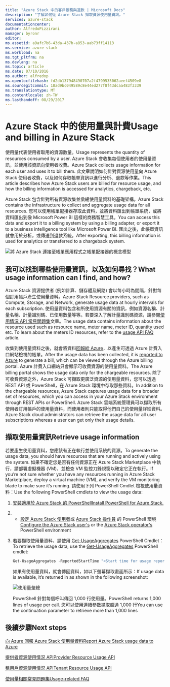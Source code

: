 ```yaml
---
title: "Azure Stack 中的客戶帳務與退款 | Microsoft Docs"
description: "了解如何從 Azure Stack 擷取資源使用量資訊。"
services: azure-stack
documentationcenter: 
author: AlfredoPizzirani
manager: byronr
editor: 
ms.assetid: a9afc7b6-43da-437b-a853-aab73ff14113
ms.service: azure-stack
ms.workload: na
ms.tgt_pltfrm: na
ms.devlang: na
ms.topic: article
ms.date: 07/10/2016
ms.author: alfredop
ms.openlocfilehash: fd2db137948490707a2f4799535062aeef4509e8
ms.sourcegitcommit: 18ad9bc049589c8e44ed277f8f43dcaa483f3339
ms.translationtype: MT
ms.contentlocale: zh-TW
ms.lasthandoff: 08/29/2017
---
```

# <a name="usage-and-billing-in-azure-stack"></a><span data-ttu-id="dc50a-103">Azure Stack 中的使用量與計費</span><span class="sxs-lookup"><span data-stu-id="dc50a-103">Usage and billing in Azure Stack</span></span>

<span data-ttu-id="dc50a-104">使用量代表使用者取用的資源數量。</span><span class="sxs-lookup"><span data-stu-id="dc50a-104">Usage represents the quantity of resources consumed by a user.</span></span> <span data-ttu-id="dc50a-105">Azure Stack 會收集每個使用者的使用量資訊，並使用該資訊向使用者收費。</span><span class="sxs-lookup"><span data-stu-id="dc50a-105">Azure Stack collects usage information for each user and uses it to bill them.</span></span> <span data-ttu-id="dc50a-106">此文章說明如何針對資源使用量向 Azure Stack 使用者收費，以及如何存取帳單資訊以進行分析、退款等作業。</span><span class="sxs-lookup"><span data-stu-id="dc50a-106">This article describes how Azure Stack users are billed for resource usage, and how the billing information is accessed for analytics, chargeback, etc.</span></span>

<span data-ttu-id="dc50a-107">Azure Stack 包含針對所有資源收集並彙總使用量資料的基礎架構。</span><span class="sxs-lookup"><span data-stu-id="dc50a-107">Azure Stack contains the infrastructure to collect and aggregate usage data for all resources.</span></span> <span data-ttu-id="dc50a-108">您可以使用帳單配接器存取此資料，並將資料匯出到帳單系統，或將資料匯出到像 Microsoft Power BI 這樣的商務智慧工具。</span><span class="sxs-lookup"><span data-stu-id="dc50a-108">You can access this data and export it to a billing system by using a billing adapter, or export it to a business intelligence tool like Microsoft Power BI.</span></span> <span data-ttu-id="dc50a-109">匯出之後，此帳單資訊就會用於分析，或傳送到退款系統。</span><span class="sxs-lookup"><span data-stu-id="dc50a-109">After exporting, this billing information is used for analytics or transferred to a chargeback system.</span></span>

![將 Azure Stack 連接至帳單應用程式之帳單配接器的概念模型](media/azure-stack-billing-and-chargeback/image1.png)

## <a name="what-usage-information-can-i-find-and-how"></a><span data-ttu-id="dc50a-111">我可以找到哪些使用量資訊，以及如何尋找？</span><span class="sxs-lookup"><span data-stu-id="dc50a-111">What usage information can I find, and how?</span></span>

<span data-ttu-id="dc50a-112">Azure Stack 資源提供者 (例如計算、儲存體及網路) 會以每小時為間隔，針對每個訂用帳戶產生使用量資料。</span><span class="sxs-lookup"><span data-stu-id="dc50a-112">Azure Stack Resource providers, such as Compute, Storage, and Network, generate usage data at hourly intervals for each subscription.</span></span> <span data-ttu-id="dc50a-113">使用量資料包含和所使用資源有關的資訊，例如資源名稱、計量名稱、計量識別碼、已使用數量等等。若要深入了解計量識別碼資源，請參閱[使用情況 API 常見問題集](azure-stack-usage-related-faq.md)文章。</span><span class="sxs-lookup"><span data-stu-id="dc50a-113">The usage data contains information about the resource used such as resource name, meter name, meter ID, quantity used etc. To learn about the meters ID resources, refer to the [usage API FAQ](azure-stack-usage-related-faq.md) article.</span></span> 

<span data-ttu-id="dc50a-114">收集到使用量資料之後，就會將資料[回報給 Azure](azure-stack-usage-reporting.md)，以產生可透過 Azure 計費入口網站檢視的帳單。</span><span class="sxs-lookup"><span data-stu-id="dc50a-114">After the usage data has been collected, it is [reported to Azure](azure-stack-usage-reporting.md) to generate a bill, which can be viewed through the Azure billing portal.</span></span> <span data-ttu-id="dc50a-115">Azure 計費入口網站只會顯示可收費資源的使用量資料。</span><span class="sxs-lookup"><span data-stu-id="dc50a-115">The Azure billing portal shows the usage data only for the chargeable resources.</span></span> <span data-ttu-id="dc50a-116">除了可收費資源之外，Azure Stack 可擷取更廣泛資源的使用量資料，您可以透過 REST API 或 PowerShell，在 Azure Stack 環境中存取那些資料。</span><span class="sxs-lookup"><span data-stu-id="dc50a-116">In addition to the chargeable resources, Azure Stack captures usage data for a broader set of resources, which you can access in your Azure Stack environment through REST APIs or PowerShell.</span></span> <span data-ttu-id="dc50a-117">Azure Stack 雲端系統管理員可以擷取所有使用者訂用帳戶的使用量資料，而使用者則只能取得他們自己的使用量詳細資料。</span><span class="sxs-lookup"><span data-stu-id="dc50a-117">Azure Stack cloud administrators can retrieve the usage data for all user subscriptions whereas a user can get only their usage details.</span></span>

## <a name="retrieve-usage-information"></a><span data-ttu-id="dc50a-118">擷取使用量資訊</span><span class="sxs-lookup"><span data-stu-id="dc50a-118">Retrieve usage information</span></span>

<span data-ttu-id="dc50a-119">若要產生使用量資料，您應該有正在執行並使用系統的資源。</span><span class="sxs-lookup"><span data-stu-id="dc50a-119">To generate the usage data, you should have resources that are running and actively using the system.</span></span> <span data-ttu-id="dc50a-120">如果不確定您是否有任何資源正在 Azure Stack Marketplace 中執行，請部署虛擬機器 (VM)，並檢查 VM 監控刀鋒視窗以確定它正在執行。</span><span class="sxs-lookup"><span data-stu-id="dc50a-120">If you’re not sure whether you have any resources running in Azure Stack Marketplace, deploy a virtual machine (VM), and verify the VM monitoring blade to make sure it’s running.</span></span> <span data-ttu-id="dc50a-121">請使用下列 PowerShell Cmdlet 檢視使用量資料：</span><span class="sxs-lookup"><span data-stu-id="dc50a-121">Use the following PowerShell cmdlets to view the usage data:</span></span>

1. [<span data-ttu-id="dc50a-122">安裝適用於 Azure Stack 的 PowerShell</span><span class="sxs-lookup"><span data-stu-id="dc50a-122">Install PowerShell for Azure Stack.</span></span>](azure-stack-powershell-install.md)
2. * <span data-ttu-id="dc50a-123">[設定 Azure Stack 使用者](azure-stack-powershell-configure-user.md)或 [Azure Stack 操作員](azure-stack-powershell-configure-admin.md) 的 PowerShell 環境</span><span class="sxs-lookup"><span data-stu-id="dc50a-123">[Configure the Azure Stack user's](azure-stack-powershell-configure-user.md) or the [Azure Stack operator's](azure-stack-powershell-configure-admin.md) PowerShell environment</span></span> 
3. <span data-ttu-id="dc50a-124">若要擷取使用量資料，請使用 [Get-UsageAggregates](/powershell/module/azurerm.usageaggregates/get-usageaggregates) PowerShell Cmdlet：</span><span class="sxs-lookup"><span data-stu-id="dc50a-124">To retrieve the usage data, use the [Get-UsageAggregates](/powershell/module/azurerm.usageaggregates/get-usageaggregates) PowerShell cmdlet:</span></span>
   ```PowerShell
   Get-UsageAggregates -ReportedStartTime "<Start time for usage reporting>" -ReportedEndTime "<end time for usage reporting>" -AggregationGranularity <Hourly or Daily>
   ```

   <span data-ttu-id="dc50a-125">如果有使用量資料，就會傳回資料，如以下螢幕擷取畫面所示：</span><span class="sxs-lookup"><span data-stu-id="dc50a-125">If usage data is available, it’s returned in as shown in the following screenshot:</span></span> 
   
   ![使用量彙總](media/azure-stack-billing-and-chargeback/image2.png)
   
   <span data-ttu-id="dc50a-127">PowerShell 針對每個呼叫傳回 1,000 行使用量。</span><span class="sxs-lookup"><span data-stu-id="dc50a-127">PowerShell returns 1,000 lines of usage per call.</span></span> <span data-ttu-id="dc50a-128">您可以使用連續參數擷取超過 1,000 行</span><span class="sxs-lookup"><span data-stu-id="dc50a-128">You can use the continuation parameter to retrieve more than 1,000 lines</span></span>

## <a name="next-steps"></a><span data-ttu-id="dc50a-129">後續步驟</span><span class="sxs-lookup"><span data-stu-id="dc50a-129">Next steps</span></span>

[<span data-ttu-id="dc50a-130">向 Azure 回報 Azure Stack 使用量資料</span><span class="sxs-lookup"><span data-stu-id="dc50a-130">Report Azure Stack usage data to Azure</span></span>](azure-stack-usage-reporting.md)

[<span data-ttu-id="dc50a-131">提供者資源使用情況 API</span><span class="sxs-lookup"><span data-stu-id="dc50a-131">Provider Resource Usage API</span></span>](azure-stack-provider-resource-api.md)

[<span data-ttu-id="dc50a-132">租用戶資源使用情況 API</span><span class="sxs-lookup"><span data-stu-id="dc50a-132">Tenant Resource Usage API</span></span>](azure-stack-tenant-resource-usage-api.md)

[<span data-ttu-id="dc50a-133">使用量相關常見問題集</span><span class="sxs-lookup"><span data-stu-id="dc50a-133">Usage-related FAQ</span></span>](azure-stack-usage-related-faq.md)

